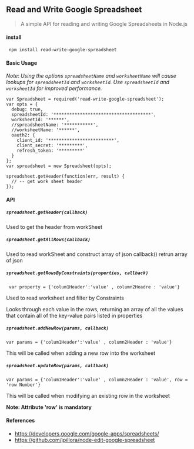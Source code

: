 ## Read and Write Google Spreadsheet

> A simple API for reading and writing Google Spreadsheets in Node.js
 
#### install
```
 npm install read-write-google-spreadsheet
```

#### Basic Usage
 *Note: Using the options `spreadsheetName` and `worksheetName` will cause lookups for `spreadsheetId` and `worksheetId`. Use `spreadsheetId` and `worksheetId` for improved performance.*
 
```
var Spreadsheet = required('read-write-google-spreadsheet');
var opts = {
  debug: true,
  spreadsheetId: '*************************************',
  worksheetId: '******',
  //spreadsheetName: '***********',
  //worksheetName: '******',
  oauth2: {
    client_id: '*************************',
    client_secret: '*********',
    refresh_token: '*********'
  }
};
var spreadsheet = new Spreadsheet(opts);

spreadsheet.getHeader(function(err, result) {
  // -- get work sheet header 
});

```
#### API
 
##### `spreadsheet.getHeader(callback)`
 Used to get the header from workSheet
 
##### `spreadsheet.getAllRows(callback)`
 Used to read workSheet  and construct array of json  callback() retrun array of json
 
##### `spreadsheet.getRowsByConstraints(properties, callback)`
  
  ```
   var property = {'colum1Header':'value' , column2Headre : 'value'}
  ```
  Used to read worksheet and filter by  Constraints
 
  Looks through each value in the rows, returning an array of all the values that contain all of the key-value     pairs listed in properties 
  
##### `spreadsheet.addNewRow(params, callback)`
   ```
   var params = {'colum1Header':'value' , column2Header : 'value'}
  ```
  This will be called when adding a new row into the worksheet
  
##### `spreadsheet.updateRow(params, callback)`
   ```
   var params = {'colum1Header':'value' , column2Header : 'value', row = 'row Number'}
  ```
  This will be called when modifying an existing row in the worksheet
  
   **Note: Attribute 'row' is mandatory**
  
#### References

* https://developers.google.com/google-apps/spreadsheets/
* https://github.com/jpillora/node-edit-google-spreadsheet
